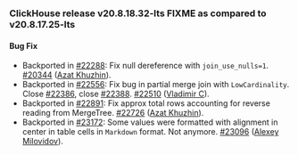 ### ClickHouse release v20.8.18.32-lts FIXME as compared to v20.8.17.25-lts

#### Bug Fix
* Backported in [#22288](https://github.com/ClickHouse/ClickHouse/issues/22288): Fix null dereference with `join_use_nulls=1`. [#20344](https://github.com/ClickHouse/ClickHouse/pull/20344) ([Azat Khuzhin](https://github.com/azat)).
* Backported in [#22556](https://github.com/ClickHouse/ClickHouse/issues/22556): Fix bug in partial merge join with `LowCardinality`. Close [#22386](https://github.com/ClickHouse/ClickHouse/issues/22386), close [#22388](https://github.com/ClickHouse/ClickHouse/issues/22388). [#22510](https://github.com/ClickHouse/ClickHouse/pull/22510) ([Vladimir C](https://github.com/vdimir)).
* Backported in [#22891](https://github.com/ClickHouse/ClickHouse/issues/22891): Fix approx total rows accounting for reverse reading from MergeTree. [#22726](https://github.com/ClickHouse/ClickHouse/pull/22726) ([Azat Khuzhin](https://github.com/azat)).
* Backported in [#23172](https://github.com/ClickHouse/ClickHouse/issues/23172): Some values were formatted with alignment in center in table cells in `Markdown` format. Not anymore. [#23096](https://github.com/ClickHouse/ClickHouse/pull/23096) ([Alexey Milovidov](https://github.com/alexey-milovidov)).
